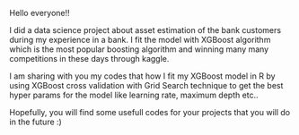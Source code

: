 Hello everyone!!

I did a data science project about asset estimation of the bank customers during my experience in a bank. I fit the model with XGBoost 
algorithm which is the most popular boosting algorithm and winning many many competitions in these days through kaggle. 

I am sharing with you my codes that how I fit my XGBoost model in R by using XGBoost cross validation with Grid Search technique to 
get the best hyper params for the model like learning rate, maximum depth etc..

Hopefully, you will find some usefull codes for your projects that you will do in the future :)



